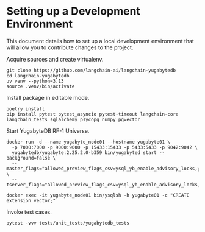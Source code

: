 # Setting up a Development Environment

This document details how to set up a local development environment that will
allow you to contribute changes to the project.

Acquire sources and create virtualenv.
```shell
git clone https://github.com/langchain-ai/langchain-yugabytedb
cd langchain-yugabytedb
uv venv --python=3.13
source .venv/bin/activate
```

Install package in editable mode.
```shell
poetry install
pip install pytest pytest_asyncio pytest-timeout langchain-core langchain_tests sqlalchemy psycopg numpy pgvector
```

Start YugabyteDB RF-1 Universe.
```shell
docker run -d --name yugabyte_node01 --hostname yugabyte01 \
  -p 7000:7000 -p 9000:9000 -p 15433:15433 -p 5433:5433 -p 9042:9042 \
  yugabytedb/yugabyte:2.25.2.0-b359 bin/yugabyted start --background=false \
  --master_flags="allowed_preview_flags_csv=ysql_yb_enable_advisory_locks,ysql_yb_enable_advisory_locks=true" \
  --tserver_flags="allowed_preview_flags_csv=ysql_yb_enable_advisory_locks,ysql_yb_enable_advisory_locks=true"

docker exec -it yugabyte_node01 bin/ysqlsh -h yugabyte01 -c "CREATE extension vector;"
```

Invoke test cases.
```shell
pytest -vvv tests/unit_tests/yugabytedb_tests
```
